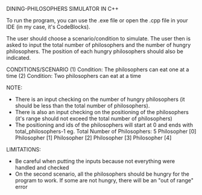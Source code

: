 DINING-PHILOSOPHERS SIMULATOR IN C++

To run the program, you can use the .exe file or open the .cpp file in your IDE (in my case, it's CodeBlocks).

The user should choose a scenario/condition to simulate. The user then is asked to input the total number of philosophers and the number of hungry philosophers.
The position of each hungry philosophers should also be indicated.

CONDITIONS/SCENARIO
(1) Condition: The philosophers can eat one at a time
(2) Condition: Two philosophers can eat at a time

NOTE:
- There is an input checking on the number of hungry philosophers (it should be less than the total number of philosophers).
- There is also an input checking on the positioning of the philosophers (it's range should not exceed the total number of philosophers)
- The positioning and ids of the philosophers will start at 0 and ends with total_philosophers-1
	eg.
		Total Number of Philosophers: 5
		Philosopher [0]
		Philosopher [1]
		Philosopher [2]
		Philosopher [3]
		Philosopher [4]

LIMITATIONS:
- Be careful when putting the inputs because not everything were handled and checked
- On the second scenario, all the philosophers should be hungry for the program to work. If some are not hungry, there will be an "out of range" error

	